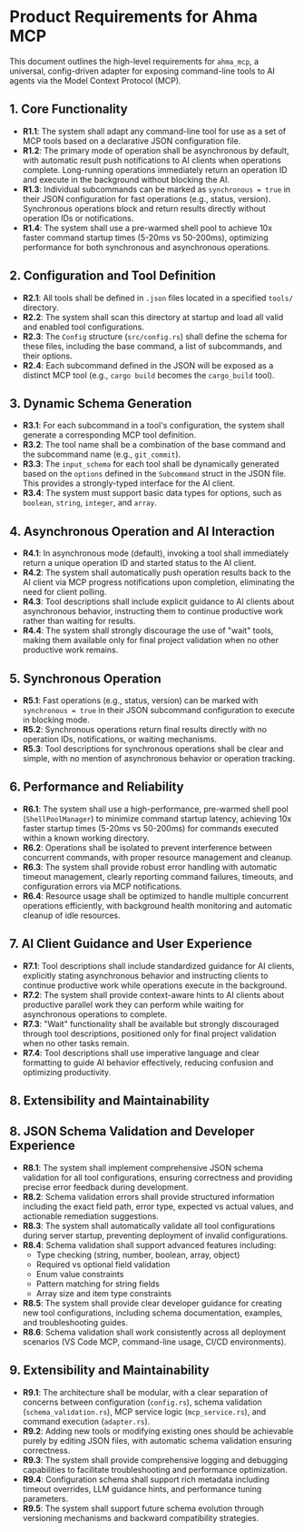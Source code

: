 # Product Requirements for Ahma MCP

This document outlines the high-level requirements for `ahma_mcp`, a universal, config-driven adapter for exposing command-line tools to AI agents via the Model Context Protocol (MCP).

## 1. Core Functionality

- **R1.1**: The system shall adapt any command-line tool for use as a set of MCP tools based on a declarative JSON configuration file.
- **R1.2**: The primary mode of operation shall be asynchronous by default, with automatic result push notifications to AI clients when operations complete. Long-running operations immediately return an operation ID and execute in the background without blocking the AI.
- **R1.3**: Individual subcommands can be marked as `synchronous = true` in their JSON configuration for fast operations (e.g., status, version). Synchronous operations block and return results directly without operation IDs or notifications.
- **R1.4**: The system shall use a pre-warmed shell pool to achieve 10x faster command startup times (5-20ms vs 50-200ms), optimizing performance for both synchronous and asynchronous operations.

## 2. Configuration and Tool Definition

- **R2.1**: All tools shall be defined in `.json` files located in a specified `tools/` directory.
- **R2.2**: The system shall scan this directory at startup and load all valid and enabled tool configurations.
- **R2.3**: The `Config` structure (`src/config.rs`) shall define the schema for these files, including the base command, a list of subcommands, and their options.
- **R2.4**: Each subcommand defined in the JSON will be exposed as a distinct MCP tool (e.g., `cargo build` becomes the `cargo_build` tool).

## 3. Dynamic Schema Generation

- **R3.1**: For each subcommand in a tool's configuration, the system shall generate a corresponding MCP tool definition.
- **R3.2**: The tool name shall be a combination of the base command and the subcommand name (e.g., `git_commit`).
- **R3.3**: The `input_schema` for each tool shall be dynamically generated based on the `options` defined in the `Subcommand` struct in the JSON file. This provides a strongly-typed interface for the AI client.
- **R3.4**: The system must support basic data types for options, such as `boolean`, `string`, `integer`, and `array`.

## 4. Asynchronous Operation and AI Interaction

- **R4.1**: In asynchronous mode (default), invoking a tool shall immediately return a unique operation ID and started status to the AI client.
- **R4.2**: The system shall automatically push operation results back to the AI client via MCP progress notifications upon completion, eliminating the need for client polling.
- **R4.3**: Tool descriptions shall include explicit guidance to AI clients about asynchronous behavior, instructing them to continue productive work rather than waiting for results.
- **R4.4**: The system shall strongly discourage the use of "wait" tools, making them available only for final project validation when no other productive work remains.

## 5. Synchronous Operation

- **R5.1**: Fast operations (e.g., status, version) can be marked with `synchronous = true` in their JSON subcommand configuration to execute in blocking mode.
- **R5.2**: Synchronous operations return final results directly with no operation IDs, notifications, or waiting mechanisms.
- **R5.3**: Tool descriptions for synchronous operations shall be clear and simple, with no mention of asynchronous behavior or operation tracking.

## 6. Performance and Reliability

- **R6.1**: The system shall use a high-performance, pre-warmed shell pool (`ShellPoolManager`) to minimize command startup latency, achieving 10x faster startup times (5-20ms vs 50-200ms) for commands executed within a known working directory.
- **R6.2**: Operations shall be isolated to prevent interference between concurrent commands, with proper resource management and cleanup.
- **R6.3**: The system shall provide robust error handling with automatic timeout management, clearly reporting command failures, timeouts, and configuration errors via MCP notifications.
- **R6.4**: Resource usage shall be optimized to handle multiple concurrent operations efficiently, with background health monitoring and automatic cleanup of idle resources.

## 7. AI Client Guidance and User Experience

- **R7.1**: Tool descriptions shall include standardized guidance for AI clients, explicitly stating asynchronous behavior and instructing clients to continue productive work while operations execute in the background.
- **R7.2**: The system shall provide context-aware hints to AI clients about productive parallel work they can perform while waiting for asynchronous operations to complete.
- **R7.3**: "Wait" functionality shall be available but strongly discouraged through tool descriptions, positioned only for final project validation when no other tasks remain.
- **R7.4**: Tool descriptions shall use imperative language and clear formatting to guide AI behavior effectively, reducing confusion and optimizing productivity.

## 8. Extensibility and Maintainability

## 8. JSON Schema Validation and Developer Experience

- **R8.1**: The system shall implement comprehensive JSON schema validation for all tool configurations, ensuring correctness and providing precise error feedback during development.
- **R8.2**: Schema validation errors shall provide structured information including the exact field path, error type, expected vs actual values, and actionable remediation suggestions.
- **R8.3**: The system shall automatically validate all tool configurations during server startup, preventing deployment of invalid configurations.
- **R8.4**: Schema validation shall support advanced features including:
  - Type checking (string, number, boolean, array, object)
  - Required vs optional field validation
  - Enum value constraints
  - Pattern matching for string fields
  - Array size and item type constraints
- **R8.5**: The system shall provide clear developer guidance for creating new tool configurations, including schema documentation, examples, and troubleshooting guides.
- **R8.6**: Schema validation shall work consistently across all deployment scenarios (VS Code MCP, command-line usage, CI/CD environments).

## 9. Extensibility and Maintainability

- **R9.1**: The architecture shall be modular, with a clear separation of concerns between configuration (`config.rs`), schema validation (`schema_validation.rs`), MCP service logic (`mcp_service.rs`), and command execution (`adapter.rs`).
- **R9.2**: Adding new tools or modifying existing ones should be achievable purely by editing JSON files, with automatic schema validation ensuring correctness.
- **R9.3**: The system shall provide comprehensive logging and debugging capabilities to facilitate troubleshooting and performance optimization.
- **R9.4**: Configuration schema shall support rich metadata including timeout overrides, LLM guidance hints, and performance tuning parameters.
- **R9.5**: The system shall support future schema evolution through versioning mechanisms and backward compatibility strategies.
